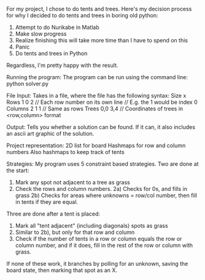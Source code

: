 For my project, I chose to do tents and trees. Here's my decision process for why I
decided to do tents and trees in boring old python:
1) Attempt to do Nurikabe in Matlab
2) Make slow progress
3) Realize finishing this will take more time than I have to spend on this
4) Panic
5) Do tents and trees in Python

Regardless, I'm pretty happy with the result.

Running the program:
The program can be run using the command line:
python solver.py <filename>

File Input:
Takes in a file, where the file has the following syntax:
Size
<n>x<m>
Rows
1
0
2
// Each row number on its own line
// E.g. the 1 would be index 0
Columns
2
1
1
// Same as rows
Trees
0,0
3,4
// Coordinates of trees in <row,column> format

Output:
Tells you whether a solution can be found. If it can,
it also includes an ascii art graphic of the solution.

Project representation:
2D list for board
Hashmaps for row and column numbers
Also hashmaps to keep track of tents

Strategies:
My program uses 5 constraint based strategies.
Two are done at the start:
1) Mark any spot not adjacent to a tree as grass
2) Check the rows and column numbers.
    2a) Checks for 0s, and fills in grass
    2b) Checks for areas where unknowns = row/col number,
        then fill in tents if they are equal.

Three are done after a tent is placed:
1) Mark all "tent adjacent" (including diagonals) spots
 as grass
2) Similar to 2b), but only for that row and column
3) Check if the number of tents in a row or column equals the row or
column number, and if it does, fill in the rest of the row or column
with grass.

If none of these work, it branches by polling for an unknown, saving
the board state, then marking that spot as an X.


